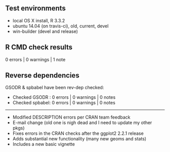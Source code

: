 ## Test environments
* local OS X install, R 3.3.2
* ubuntu 14.04 (on travis-ci), old, current, devel
* win-builder (devel and release)

## R CMD check results

0 errors | 0 warnings | 1 note

## Reverse dependencies

GSODR & spbabel have been rev-dep checked:

- Checked GSODR  : 0 errors | 0 warnings | 0 notes
- Checked spbabel: 0 errors | 0 warnings | 0 notes

---

* Modified DESCRIPTION errors per CRAN team feedback
* E-mail change (old one is nigh dead and I need to update my other pkgs)
* Fixes errors in the CRAN checks after the ggplot2 2.2.1 release
* Adds substantial new functionality (many new geoms and stats)
* Includes a new basic vignette
